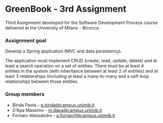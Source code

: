 GreenBook - 3rd Assignment
====================================
Third Assignment developed for the Software Development Process course delivered at the University of Milano - Bicocca.

### Assignment goal
Develop a Spring application (MVC and data persistency).

The application must implement CRUD (create, read, update, delete) and at least a search operation on a set of entities. There must be at least 4 entities in the system (with inheritance between at least 2 of entities) and at least 3 relationships (including at least a many-to-many and a self-loop relationship) between those entities.

### Group members
* Binda Paolo - [p.binda@campus.unimib.it](mailto:p.binda@campus.unimib.it)<br/>
* D'Apa Massimo - [m.dapa@campus.unimib.it](mailto:m.dapa@campus.unimib.it)<br/>
* Fornaro Alessandro - [a.fornaro1@campus.unimib.it](mailto:a.fornaro1@campus.unimib.it)
